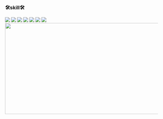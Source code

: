 ### 🛠skill🛠

<div>
<img src="https://img.shields.io/badge/html5-E34F26?style=flat&logo=html5&logoColor=ffffff"/>
<img src="https://img.shields.io/badge/CSS3-1572B6?style=flat&logo=CSS3&logoColor=ffffff">
<img src="https://img.shields.io/badge/javascript-F7DF1E?style=flat&logo=javascript&logoColor=ffffff"/>
<img src="https://img.shields.io/badge/jquery-0769AD?style=flat&logo=jquery&logoColor=ffffff"/>
<img src="https://img.shields.io/badge/spring-6DB33F?style=flat&logo=spring&logoColor=ffffff"/>
<img src="https://img.shields.io/badge/Java-007396?style=flat&logo=OpenJDK&logoColor=ffffff"/>
<img src="https://img.shields.io/badge/node.js-5FA04E?style=flat&logo=nodedotjs&logoColor=ffffff"/>
</div>

<div>
<a href="https://github.com/devxb/gitanimals">
<img
  src="https://render.gitanimals.org/farms/wt0329"
  width="600"
  height="300"
/>
</a>
</div>
